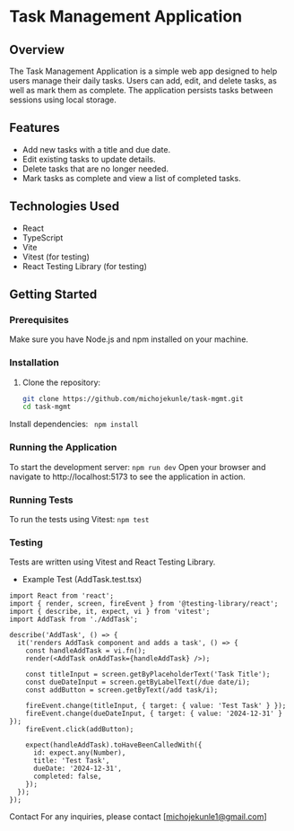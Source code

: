 # Task Management Application

## Overview
The Task Management Application is a simple web app designed to help users manage their daily tasks. Users can add, edit, and delete tasks, as well as mark them as complete. The application persists tasks between sessions using local storage.

## Features
- Add new tasks with a title and due date.
- Edit existing tasks to update details.
- Delete tasks that are no longer needed.
- Mark tasks as complete and view a list of completed tasks.

## Technologies Used
- React
- TypeScript
- Vite
- Vitest (for testing)
- React Testing Library (for testing)

## Getting Started

### Prerequisites
Make sure you have Node.js and npm installed on your machine.

### Installation
1. Clone the repository:
   ```sh
   git clone https://github.com/michojekunle/task-mgmt.git
   cd task-mgmt
Install dependencies:
  ``` npm install```

### Running the Application
To start the development server:
  ```npm run dev```
Open your browser and navigate to http://localhost:5173 to see the application in action.


### Running Tests
To run the tests using Vitest:
```npm test```

### Testing
Tests are written using Vitest and React Testing Library.

- Example Test (AddTask.test.tsx)

```
import React from 'react';
import { render, screen, fireEvent } from '@testing-library/react';
import { describe, it, expect, vi } from 'vitest';
import AddTask from './AddTask';

describe('AddTask', () => {
  it('renders AddTask component and adds a task', () => {
    const handleAddTask = vi.fn();
    render(<AddTask onAddTask={handleAddTask} />);

    const titleInput = screen.getByPlaceholderText('Task Title');
    const dueDateInput = screen.getByLabelText(/due date/i);
    const addButton = screen.getByText(/add task/i);

    fireEvent.change(titleInput, { target: { value: 'Test Task' } });
    fireEvent.change(dueDateInput, { target: { value: '2024-12-31' } });
    fireEvent.click(addButton);

    expect(handleAddTask).toHaveBeenCalledWith({
      id: expect.any(Number),
      title: 'Test Task',
      dueDate: '2024-12-31',
      completed: false,
    });
  });
});
```
Contact
For any inquiries, please contact [michojekunle1@gmail.com]
